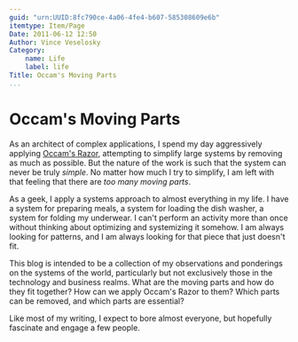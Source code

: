 ```yaml
---
guid: "urn:UUID:8fc790ce-4a06-4fe4-b607-585308609e6b"
itemtype: Item/Page
Date: 2011-06-12 12:50
Author: Vince Veselosky
Category: 
    name: Life
    label: life
Title: Occam's Moving Parts
...
```


# Occam's Moving Parts

As an architect of complex applications, I spend my day aggressively
applying [Occam's Razor][], attempting to simplify large systems by
removing as much as possible. But the nature of the work is such that
the system can never be truly *simple*. No matter how much I try to
simplify, I am left with that feeling that there are *too many moving
parts*.

As a geek, I apply a systems approach to almost everything in my life. I
have a system for preparing meals, a system for loading the dish washer,
a system for folding my underwear. I can't perform an activity more than
once without thinking about optimizing and systemizing it somehow. I am
always looking for patterns, and I am always looking for that piece that
just doesn't fit.

This blog is intended to be a collection of my observations and
ponderings on the systems of the world, particularly but not exclusively
those in the technology and business realms. What are the moving parts
and how do they fit together? How can we apply Occam's Razor to them?
Which parts can be removed, and which parts are essential?

Like most of my writing, I expect to bore almost everyone, but hopefully
fascinate and engage a few people.

[Occam's Razor]: http://en.wikipedia.org/wiki/Occam's_razor
